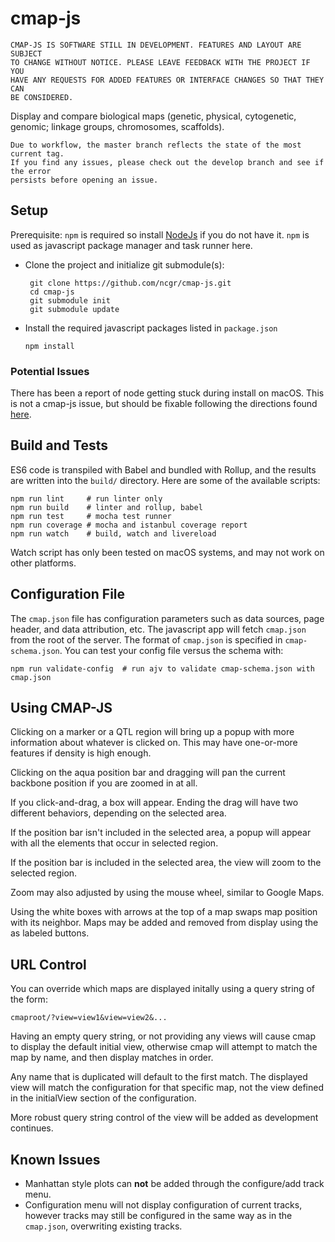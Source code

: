 # cmap-js
```
CMAP-JS IS SOFTWARE STILL IN DEVELOPMENT. FEATURES AND LAYOUT ARE SUBJECT
TO CHANGE WITHOUT NOTICE. PLEASE LEAVE FEEDBACK WITH THE PROJECT IF YOU
HAVE ANY REQUESTS FOR ADDED FEATURES OR INTERFACE CHANGES SO THAT THEY CAN
BE CONSIDERED.
```

Display and compare biological maps (genetic, physical, cytogenetic, genomic;
linkage groups, chromosomes, scaffolds).

```
Due to workflow, the master branch reflects the state of the most current tag.
If you find any issues, please check out the develop branch and see if the error
persists before opening an issue. 
```

## Setup

Prerequisite: `npm` is required so install [NodeJs](https://nodejs.org) if you
do not have it. `npm` is used as javascript package manager and task runner
here.

- Clone the project and initialize git submodule(s):
   ```    
    git clone https://github.com/ncgr/cmap-js.git
    cd cmap-js
    git submodule init
    git submodule update
    ```
- Install the required javascript packages listed in `package.json`
    ```
    npm install
    ```
### Potential Issues
There has been a report of node getting stuck during install on macOS. This is
not a cmap-js issue, but should be fixable following the directions found [here](http://osxdaily.com/2016/07/26/fix-stuck-pkg-verifying-installer-mac-os-x/).

## Build and Tests

ES6 code is transpiled with Babel and bundled with Rollup, and the results are
written into the `build/` directory. Here are some of the available scripts:

```
npm run lint     # run linter only
npm run build    # linter and rollup, babel
npm run test     # mocha test runner
npm run coverage # mocha and istanbul coverage report
npm run watch    # build, watch and livereload
```

Watch script has only been tested on macOS systems, and may not work on other
platforms.

## Configuration File

The `cmap.json` file has configuration parameters such as data sources, page
header, and data attribution, etc. The javascript app will fetch `cmap.json`
from the root of the server. The format of `cmap.json` is specified in
`cmap-schema.json`. You can test your config file versus the schema with:

```
npm run validate-config  # run ajv to validate cmap-schema.json with cmap.json
```

## Using CMAP-JS
Clicking on a marker or a QTL region will bring up a popup with more 
information about whatever is clicked on. This may have one-or-more features
if density is high enough.

Clicking on the aqua position bar and dragging will pan the current backbone
position if you are zoomed in at all.

If you click-and-drag, a box will appear. Ending the drag will have two
different behaviors, depending on the selected area.

If the position bar isn't included in the selected area, a popup will appear
with all the elements that occur in selected region.

If the position bar is included in the selected area, the view will zoom to
the selected region.

Zoom may also adjusted by using the mouse wheel, similar to Google Maps.

Using the white boxes with arrows at the top of a map swaps map position with
its neighbor. Maps may be added and removed from display using the as labeled
buttons.

## URL Control

You can override which maps are displayed initally using a query string of the
form:

```
cmaproot/?view=view1&view=view2&...
```
Having an empty query string, or not providing any views will cause cmap to 
display the default initial view, otherwise cmap will attempt to match the map 
by name, and then display matches in order. 

Any name that is duplicated will default to the first match. The displayed view
will match the configuration for that specific map, not the view defined in the
initialView section of the configuration.

More robust query string control of the view will be added as development continues. 

## Known Issues

+ Manhattan style plots can **not** be added through the configure/add track menu.
+ Configuration menu will not display configuration of current tracks, however tracks
may still be configured in the same way as in the `cmap.json`, overwriting existing tracks.

